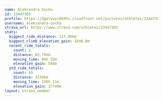 ```yaml
---
name: Aleksandra Socha
id: 23447303
profile: https://dgalywyr863hv.cloudfront.net/pictures/athletes/23447303/14745546/4/large.jpg
username: aleksandra-socha
strava_url: https://www.strava.com/athletes/23447303
stats:
  biggest_ride_distance: 117.89km
  biggest_climb_elevation_gain: 1840.8m
  recent_ride_totals:
    count: 2
    distance: 82.79km
    moving_time: 04h 55m
    elevation_gain: 546m
  ytd_ride_totals:
    count: 65
    distance: 3134km
    moving_time: 158h 11m
    elevation_gain: 37749m
layout: strava_member
--- 
```

